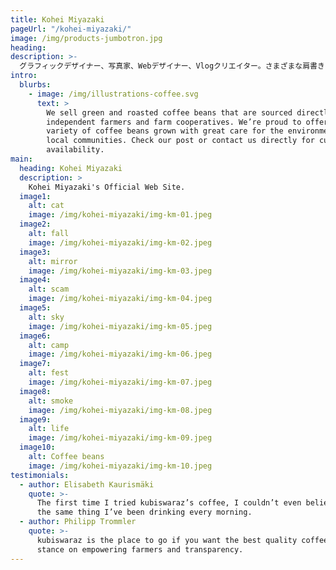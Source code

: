 ```yaml
---
title: Kohei Miyazaki
pageUrl: "/kohei-miyazaki/"
image: /img/products-jumbotron.jpg
heading:
description: >-
  グラフィックデザイナー、写真家、Webデザイナー、Vlogクリエイター。さまざまな肩書きをもつ、マルチクリエイター。
intro:
  blurbs:
    - image: /img/illustrations-coffee.svg
      text: >
        We sell green and roasted coffee beans that are sourced directly from
        independent farmers and farm cooperatives. We’re proud to offer a
        variety of coffee beans grown with great care for the environment and
        local communities. Check our post or contact us directly for current
        availability.
main:
  heading: Kohei Miyazaki
  description: >
    Kohei Miyazaki's Official Web Site.
  image1:
    alt: cat
    image: /img/kohei-miyazaki/img-km-01.jpeg
  image2:
    alt: fall
    image: /img/kohei-miyazaki/img-km-02.jpeg
  image3:
    alt: mirror
    image: /img/kohei-miyazaki/img-km-03.jpeg
  image4:
    alt: scam
    image: /img/kohei-miyazaki/img-km-04.jpeg
  image5:
    alt: sky
    image: /img/kohei-miyazaki/img-km-05.jpeg
  image6:
    alt: camp
    image: /img/kohei-miyazaki/img-km-06.jpeg
  image7:
    alt: fest
    image: /img/kohei-miyazaki/img-km-07.jpeg
  image8:
    alt: smoke
    image: /img/kohei-miyazaki/img-km-08.jpeg
  image9:
    alt: life
    image: /img/kohei-miyazaki/img-km-09.jpeg
  image10:
    alt: Coffee beans
    image: /img/kohei-miyazaki/img-km-10.jpeg
testimonials:
  - author: Elisabeth Kaurismäki
    quote: >-
      The first time I tried kubiswaraz’s coffee, I couldn’t even believe that was
      the same thing I’ve been drinking every morning.
  - author: Philipp Trommler
    quote: >-
      kubiswaraz is the place to go if you want the best quality coffee. I love their
      stance on empowering farmers and transparency.
---
```



